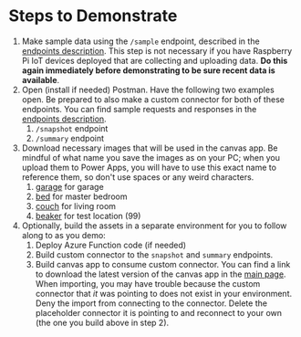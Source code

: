 # Steps to Demonstrate
1. Make sample data using the `/sample` endpoint, described in the [endpoints description](./endpoints.md). This step is not necessary if you have Raspberry Pi IoT devices deployed that are collecting and uploading data. **Do this again immediately before demonstrating to be sure recent data is available**.
2. Open (install if needed) Postman. Have the following two examples open. Be prepared to also make a custom connector for both of these endpoints. You can find sample requests and responses in the [endpoints description](./endpoints.md).
    1. `/snapshot` endpoint
    2. `/summary` endpoint
3. Download necessary images that will be used in the canvas app. Be mindful of what name you save the images as on your PC; when you upload them to Power Apps, you will have to use this exact name to reference them, so don't use spaces or any weird characters.
    1. [garage](https://i.imgur.com/KOU0Gp3.png) for garage
    2. [bed](https://i.imgur.com/NjnYvFA.png) for master bedroom
    3. [couch](https://i.imgur.com/n1W7j62.png) for living room
    4. [beaker](https://i.imgur.com/3gyg6L7.png) for test location (99)
4. Optionally, build the assets in a separate environment for you to follow along to as you demo:
    1. Deploy Azure Function code (if needed)
    2. Build custom connector to the `snapshot` and `summary` endpoints.
    3. Build canvas app to consume custom connector. You can find a link to download the latest version of the canvas app in the [main page](readme.md). When importing, you may have trouble because the custom connector that *it* was pointing to does not exist in your environment. Deny the import from connecting to the connector. Delete the placeholder connector it is pointing to and reconnect to your own (the one you build above in step 2).